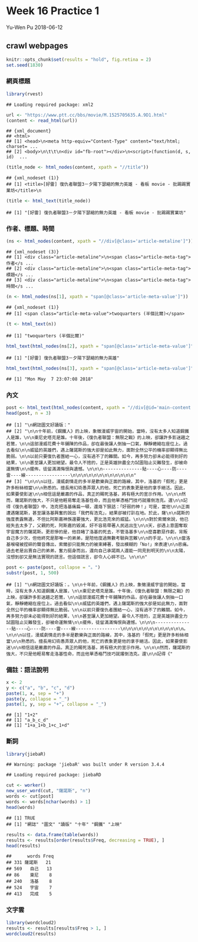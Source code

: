 Week 16 Practice 1
================
Yu-Wen Pu
2018-06-12

crawl webpages
--------------

``` r
knitr::opts_chunk$set(results = "hold", fig.retina = 2)
set.seed(1830)
```

### 網頁標題

``` r
library(rvest)
```

    ## Loading required package: xml2

``` r
url <- "https://www.ptt.cc/bbs/movie/M.1525705635.A.9D1.html"
(content <- read_html(url))
```

    ## {xml_document}
    ## <html>
    ## [1] <head>\n<meta http-equiv="Content-Type" content="text/html; charset= ...
    ## [2] <body>\n\t\t\n<div id="fb-root"></div>\n<script>(function(d, s, id)  ...

``` r
(title_node <- html_nodes(content, xpath = "//title"))
```

    ## {xml_nodeset (1)}
    ## [1] <title>[好雷] 復仇者聯盟3－夕陽下瑟縮的無力英雄 - 看板 movie - 批踢踢實業坊</title>\n

``` r
(title <- html_text(title_node))
```

    ## [1] "[好雷] 復仇者聯盟3－夕陽下瑟縮的無力英雄 - 看板 movie - 批踢踢實業坊"

### 作者、標題、時間

``` r
(ns <- html_nodes(content, xpath = "//div[@class='article-metaline']"))
```

    ## {xml_nodeset (3)}
    ## [1] <div class="article-metaline">\n<span class="article-meta-tag">作者</s ...
    ## [2] <div class="article-metaline">\n<span class="article-meta-tag">標題</s ...
    ## [3] <div class="article-metaline">\n<span class="article-meta-tag">時間</s ...

``` r
(n <- html_nodes(ns[1], xpath = "span[@class='article-meta-value']"))
```

    ## {xml_nodeset (1)}
    ## [1] <span class="article-meta-value">twoquarters (半個比爾)</span>

``` r
(t <- html_text(n))
```

    ## [1] "twoquarters (半個比爾)"

``` r
html_text(html_nodes(ns[2], xpath = "span[@class='article-meta-value']"))
```

    ## [1] "[好雷] 復仇者聯盟3－夕陽下瑟縮的無力英雄"

``` r
html_text(html_nodes(ns[3], xpath = "span[@class='article-meta-value']"))
```

    ## [1] "Mon May  7 23:07:08 2018"

### 內文

``` r
post <- html_text(html_nodes(content, xpath = "//div[@id='main-content']/text()"))
head(post, n = 3)
```

    ## [1] "\n網誌圖文好讀版："                                                                                                                                                                                                                                                                                                                                                                                                                                                                                                                                                                                                                                                                                                                                                                                                                                                                                                                                                                                                                                                             
    ## [2] "\n\n十年前，《鋼鐵人》的上映，象徵漫威宇宙的開始，當時，沒有太多人知道鋼鐵人是誰，\n\n東尼史塔克是誰。十年後，《復仇者聯盟：無限之戰》的上映，卻讓許多影迷趨之若鶩，\n\n這部漫威花費十年鋪陳的作品，卻在最後讓人倒抽一口氣，靜靜蜷縮在座位上。過去看似\n\n威猛的英雄們，遇上薩諾斯的強大卻是如此無力，面對全然公平的機率卻顯得無比脆弱。\n\n以前只要復仇者團結一心，沒有過不了的難關。如今，再多努力卻未必能得到好的結果，\n\n甚至讓人更加絕望。最令人不捨的，正是英雄拚盡全力試圖阻止災難發生，卻被命運無情\n\n擺佈，徒留滿滿悔恨與遺憾。\n\n\n---------------貼----心----防----雷----線-----------------\n\n\n\n\n\n\n\n\n\n\n\n"                                                                                                                                                                                                                                                                                                                                                                                                                                             
    ## [3] "\n\n\n以往，漫威劇情走的多半是歡樂與正面的路線，其中，洛基的「假死」更是許多粉絲相當\n\n熟悉的。擅長用幻術愚弄眾人的他，死亡的表象更是他的拿手絕活。因此，如果要使影迷\n\n相信這是嚴肅的作品，真正的賜死洛基，將有極大的宣示作用。\n\n\n然而，薩諾斯的強大，不只是他輕易奪走洛基性命，而且他單憑格鬥技巧就撂倒浩克。還\n\n記得《復仇者聯盟》中，浩克把洛基痛扁一頓，還烙下狠話：「好弱的神！」可是，當他\n\n正面遭遇薩諾斯，甚至讓洛基興奮的說出「我們有浩克」，結果卻被打趴在地。於此，薩\n\n諾斯的強度表露無遺，不但比阿斯嘉神族還要強大，更比浩克來的威猛。\n\n\n對於索爾來說，他已經失去太多了，父親的死，阿斯嘉的毀滅，好不容易帶著人民逃出生\n\n天，卻遇上意圖奪取宇宙魔方的薩諾斯。更悲慘的是，他目睹了洛基的死去，不管洛基多\n\n麼喜歡惡作劇，背叛自己多少次，但他終究是那唯一的弟弟，是陪他度過無數考驗與苦難\n\n的手足。\n\n\n當洛基喉嚨被捏碎的聲音傳出，索爾卻只能無力的被束縛著，發出模糊的「No!」來表達\n\n悲痛。過去老是出賣自己的弟弟，奮力挺身而出，還向自己承諾兩人還能一同見到明天的\n\n太陽，沒想到卻又是無法實現的謊言。但這個謊言，卻令人心碎不已。\n\n\n"

``` r
post <- paste(post, collapse = "。")
substr(post, 1, 500)
```

    ## [1] "\n網誌圖文好讀版：。\n\n十年前，《鋼鐵人》的上映，象徵漫威宇宙的開始，當時，沒有太多人知道鋼鐵人是誰，\n\n東尼史塔克是誰。十年後，《復仇者聯盟：無限之戰》的上映，卻讓許多影迷趨之若鶩，\n\n這部漫威花費十年鋪陳的作品，卻在最後讓人倒抽一口氣，靜靜蜷縮在座位上。過去看似\n\n威猛的英雄們，遇上薩諾斯的強大卻是如此無力，面對全然公平的機率卻顯得無比脆弱。\n\n以前只要復仇者團結一心，沒有過不了的難關。如今，再多努力卻未必能得到好的結果，\n\n甚至讓人更加絕望。最令人不捨的，正是英雄拚盡全力試圖阻止災難發生，卻被命運無情\n\n擺佈，徒留滿滿悔恨與遺憾。\n\n\n---------------貼----心----防----雷----線-----------------\n\n\n\n\n\n\n\n\n\n\n\n。\n\n\n以往，漫威劇情走的多半是歡樂與正面的路線，其中，洛基的「假死」更是許多粉絲相當\n\n熟悉的。擅長用幻術愚弄眾人的他，死亡的表象更是他的拿手絕活。因此，如果要使影迷\n\n相信這是嚴肅的作品，真正的賜死洛基，將有極大的宣示作用。\n\n\n然而，薩諾斯的強大，不只是他輕易奪走洛基性命，而且他單憑格鬥技巧就撂倒浩克。還\n\n記得《"

### 備註：語法說明

``` r
x <- 2
y <- c("a", "b", "c", "d")
paste(1, x, sep = "+")
paste(y, collapse = "_")
paste(1, y, sep = "+", collapse = "_")
```

    ## [1] "1+2"
    ## [1] "a_b_c_d"
    ## [1] "1+a_1+b_1+c_1+d"

### 斷詞

``` r
library(jiebaR)
```

    ## Warning: package 'jiebaR' was built under R version 3.4.4

    ## Loading required package: jiebaRD

``` r
cut <- worker()
new_user_word(cut, "薩諾斯", "n")
words <- cut[post]
words <- words[nchar(words) > 1]
head(words)
```

    ## [1] TRUE
    ## [1] "網誌" "圖文" "讀版" "十年" "鋼鐵" "上映"

``` r
results <- data.frame(table(words))
results <- results[order(results$Freq, decreasing = TRUE), ]
head(results)
```

    ##      words Freq
    ## 331 薩諾斯   21
    ## 569   自己   13
    ## 86    東尼    8
    ## 240   洛基    8
    ## 524   宇宙    7
    ## 413   完成    5

### 文字雲

``` r
library(wordcloud2)
results <- results[results$Freq > 1, ]
wordcloud2(results)
```

<!--html_preserve-->

<script type="application/json" data-for="htmlwidget-1d6711dcd48e238db9a2">{"x":{"word":["薩諾斯","自己","東尼","洛基","宇宙","完成","無法","最後","復仇者","靈魂","令人","人類","甚至","生命","泰坦","無比","無力","真的","只能","寶石","不已","才能","地球","發生","感覺","鋼鐵","更加","過去","換取","結果","馬爾薩斯","漫威","沒有","目睹","強大","然而","認為","如此","生靈","十年","塔克","唯有","我們","相信","許多","眼前","遺憾","英雄","拯救","最終","QQ","阿斯","半數","比起","成為","成員","代價","當他","得到","弟弟","電影","東尼史","動手","多少","奪取","粉絲","父親","付出","感到","葛摩","更是","公平","觀眾","浩克","謊言","機率","記得","家人","絕望","渴望","肯定","恐慌","盔甲","來說","聯盟","落敗","面對","面前","抹消","母親","內心","努力","其實","強度","卻是","如果","如今","瑟縮","上映","勝利","失去","實現","始終","試圖","死去","死亡","索爾","天空","完美","威猛","未來","無情","無數","無限","犧牲","喜愛","喜歡","相當","想法","心愛","心碎","星上","興奮","一半","一口氣","因為","影迷","有趣","遇上","戰鬥","這樣","正面","只是","資源","作品","Valentine"],"freq":[21,13,8,8,7,5,5,5,4,4,4,4,4,4,4,4,4,4,4,3,3,3,3,3,3,3,3,3,3,3,3,3,3,3,3,3,3,3,3,3,3,3,3,3,3,3,3,3,3,3,3,2,2,2,2,2,2,2,2,2,2,2,2,2,2,2,2,2,2,2,2,2,2,2,2,2,2,2,2,2,2,2,2,2,2,2,2,2,2,2,2,2,2,2,2,2,2,2,2,2,2,2,2,2,2,2,2,2,2,2,2,2,2,2,2,2,2,2,2,2,2,2,2,2,2,2,2,2,2,2,2,2,2,2,2,2],"fontFamily":"Segoe UI","fontWeight":"bold","color":"random-dark","minSize":0,"weightFactor":8.57142857142857,"backgroundColor":"white","gridSize":0,"minRotation":-0.785398163397448,"maxRotation":0.785398163397448,"shuffle":true,"rotateRatio":0.4,"shape":"circle","ellipticity":0.65,"figBase64":null,"hover":null},"evals":[],"jsHooks":{"render":[{"code":"function(el,x){\n                        console.log(123);\n                        if(!iii){\n                          window.location.reload();\n                          iii = False;\n\n                        }\n  }","data":null}]}}</script>
<!--/html_preserve-->
